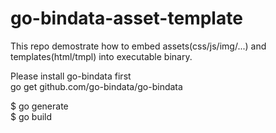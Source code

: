 # go-bindata-asset-template

This repo demostrate how to embed assets(css/js/img/...) and templates(html/tmpl) into executable binary.

Please install go-bindata first   
go get github.com/go-bindata/go-bindata

$ go generate   
$ go build
